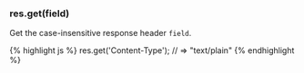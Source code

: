 <h3 id='res.get'>res.get(field)</h3>

Get the case-insensitive response header `field`.

{% highlight js %}
res.get('Content-Type');
// => "text/plain"
{% endhighlight %}
